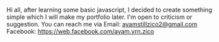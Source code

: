 Hi all, after learning some basic javascript, I decided to create something simple which I will make my portfolio later. I'm open to criticism or suggestion. You can reach me via 
Email: ayamstillzico2@gmail.com
Facebook: https://web.facebook.com/ayam.yrn.zico

